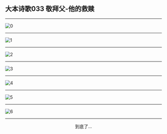 
## 大本诗歌033 敬拜父-他的救赎
        
<div id="aplayer0"></div>

<div id="aplayer1"></div>

<div id="aplayer2"></div>

---

<img alt="0" data-original="https://cdn.jsdelivr.net/gh/k34869/shi/data/d0029/0">

---

<img alt="1" data-original="https://cdn.jsdelivr.net/gh/k34869/shi/data/d0029/1">

---

<img alt="2" data-original="https://cdn.jsdelivr.net/gh/k34869/shi/data/d0029/2">

---

<img alt="3" data-original="https://cdn.jsdelivr.net/gh/k34869/shi/data/d0029/3">

---

<img alt="4" data-original="https://cdn.jsdelivr.net/gh/k34869/shi/data/d0029/4">

---

<img alt="5" data-original="https://cdn.jsdelivr.net/gh/k34869/shi/data/d0029/5">

---

<img alt="6" data-original="https://cdn.jsdelivr.net/gh/k34869/shi/data/d0029/6">

---

<p style="text-align: center">到底了...</p>

<script src="/js/dist-view.js"></script>

<script>
MAIN.id = 'd0029';
        
const ap0 = new APlayer({
    container: document.getElementById('aplayer0'),
    volume: 1,
    loop: 'none',
    preload: 'none',
    audio: [{
        name: 'D33.mp3',
        artist: '大本诗歌',
        url: 'https://res.wx.qq.com/voice/getvoice?mediaid=MzI0NTk3MDM5M18yMjQ3NTE2MTQz',
        cover: '/favicon'
    }]
});
const ap1 = new APlayer({
    container: document.getElementById('aplayer1'),
    volume: 1,
    loop: 'none',
    preload: 'none',
    audio: [{
        name: 'D33第一节领唱.mp3',
        artist: '大本诗歌',
        url: 'https://res.wx.qq.com/voice/getvoice?mediaid=MzI0NTk3MDM5M18yMjQ3NTE2MTQ0',
        cover: '/favicon'
    }]
});
const ap2 = new APlayer({
    container: document.getElementById('aplayer2'),
    volume: 1,
    loop: 'none',
    preload: 'none',
    audio: [{
        name: 'D33教唱版.mp3',
        artist: '大本诗歌',
        url: 'https://res.wx.qq.com/voice/getvoice?mediaid=MzI0NTk3MDM5M18yMjQ3NTE2MTQ1',
        cover: '/favicon'
    }]
});
</script>
